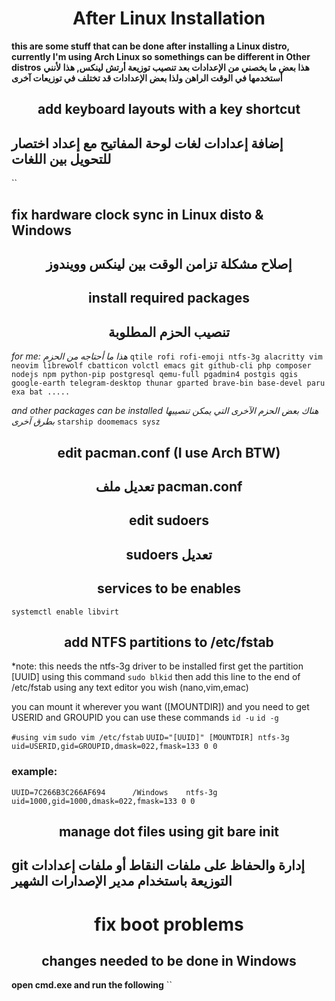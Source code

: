 # After Linux Installation
**this are some stuff that can be done after installing a Linux distro, currently I'm using Arch Linux so somethings can be different in Other distros**
**هذا بعض ما يخصني من الإعدادات بعد تنصيب توزيعة أرتش لينكس, هذا لأنني أستخدمها في الوقت الراهن ولذا بعض الإعدادات قد تختلف في توزيعات آخرى**

## add keyboard layouts with a key shortcut 
## إضافة إعدادات لغات لوحة المفاتيح مع إعداد اختصار للتحويل بين اللغات
``

## fix hardware clock sync in Linux disto & Windows 
## إصلاح مشكلة تزامن الوقت بين لينكس وويندوز


## install required packages 
## تنصيب الحزم المطلوبة
*for me:*
*هذا ما أحتاجه من الحزم*
`qtile rofi rofi-emoji ntfs-3g alacritty vim neovim librewolf cbatticon volctl emacs git github-cli php composer nodejs npm python-pip postgresql qemu-full pgadmin4 postgis qgis google-earth telegram-desktop thunar gparted brave-bin base-devel paru exa bat .....`

*and other packages can be installed*
*هناك بعض الحزم الآخرى التي يمكن تنصيبها بطرق آخرى*
`starship doomemacs sysz `



## edit pacman.conf (I use Arch BTW) 
## تعديل ملف  pacman.conf

## edit sudoers 
## sudoers تعديل 

## services to be enables
`systemctl enable libvirt`

## add NTFS partitions to /etc/fstab
*note: this needs the ntfs-3g driver to be installed
first get the partition [UUID] using this command
`sudo blkid`
then add this line to the end of /etc/fstab using any text editor you wish (nano,vim,emac)


you can mount it wherever you want ([MOUNTDIR]) and you need to get USERID and GROUPID you can use these commands
`id -u`
`id -g`

`#using vim`
`sudo vim /etc/fstab`
`UUID="[UUID]" [MOUNTDIR] ntfs-3g uid=USERID,gid=GROUPID,dmask=022,fmask=133 0 0`

### example:
`UUID=7C266B3C266AF694      /Windows    ntfs-3g uid=1000,gid=1000,dmask=022,fmask=133 0 0`

## manage dot files using git bare init 
##  git إدارة والحفاظ على ملفات النقاط أو ملفات إعدادات التوزيعة باستخدام مدير الإصدارات الشهير






# fix boot problems


## changes needed to be done in Windows
**open cmd.exe and run the following**
``


<style>
    h1 {
        display:block;
        text-align:center;
    }
    h2 {
        display:flex;
        justify-content:center;
    }
</style>